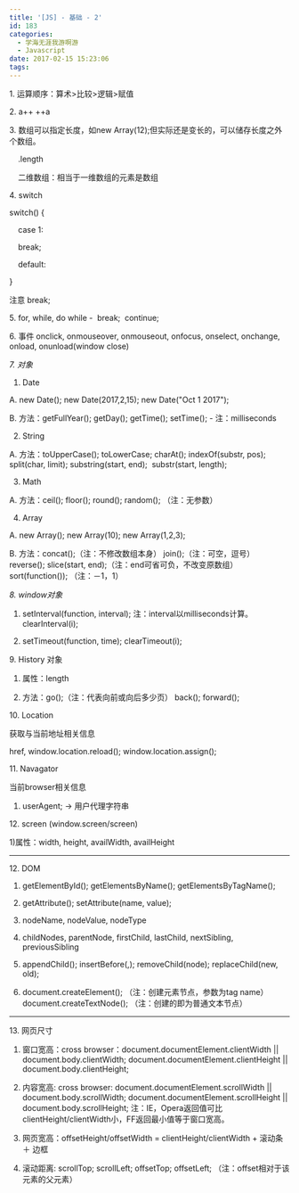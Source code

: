 ```yaml
---
title: '[JS] - 基础 - 2'
id: 183
categories:
  - 学海无涯我游啊游
  - Javascript
date: 2017-02-15 15:23:06
tags:
---
```


1\. 运算顺序：算术&gt;比较&gt;逻辑&gt;赋值

2\. a++ ++a

3\. 数组可以指定长度，如new Array(12);但实际还是变长的，可以储存长度之外个数组。

&nbsp;&nbsp;&nbsp; .length

&nbsp;&nbsp;&nbsp; 二维数组：相当于一维数组的元素是数组

4\. switch

switch() {

&nbsp;&nbsp;&nbsp; case 1:

&nbsp;&nbsp;&nbsp; break;

&nbsp;&nbsp;&nbsp; default:

}

注意 break;

5\. for, while, do while -&nbsp; break;&nbsp; continue;

6\. 事件 onclick, onmouseover, onmouseout, onfocus, onselect, onchange, onload, onunload(window close)

*7\. 对象*

1) Date

A. new Date(); new Date(2017,2,15); new Date("Oct 1 2017");

B. 方法：getFullYear(); getDay(); getTime(); setTime(); - 注：milliseconds

2) String

A. 方法：toUpperCase(); toLowerCase; charAt(); indexOf(substr, pos); split(char, limit); substring(start, end);&nbsp; substr(start, length);

3) Math

A. 方法：ceil(); floor(); round(); random(); （注：无参数）

4) Array

A. new Array(); new Array(10); new Array(1,2,3);

B. 方法：concat();（注：不修改数组本身） join();（注：可空，逗号）reverse(); slice(start, end);（注：end可省可负，不改变原数组）sort(function()); （注：－1，1）

*8\. window对象*

1) setInterval(function, interval); 注：interval以milliseconds计算。clearInterval(i);

2) setTimeout(function, time); clearTimeout(i);

9\. History 对象

1) 属性：length

2) 方法：go();（注：代表向前或向后多少页） back(); forward();

10\. Location

获取与当前地址相关信息

href, window.location.reload(); window.location.assign();

11\. Navagator

当前browser相关信息

1) userAgent; -&gt; 用户代理字符串

12\. screen (window.screen/screen)

1)属性：width, height, availWidth, availHeight

----------------

12\. DOM

1) getElementById(); getElementsByName(); getElementsByTagName();

2) getAttribute(); setAttribute(name, value);

3) nodeName, nodeValue, nodeType

4) childNodes, parentNode, firstChild, lastChild, nextSibling, previousSibling

5) appendChild(); insertBefore(,); removeChild(node); replaceChild(new, old);

6) document.createElement(); （注：创建元素节点，参数为tag name）document.createTextNode(); （注：创建的即为普通文本节点）

* * *

13\. 网页尺寸

1) 窗口宽高：cross browser：document.documentElement.clientWidth || document.body.clientWidth; document.documentElement.clientHeight || document.body.clientHeight;

2) 内容宽高: cross browser: document.documentElement.scrollWidth || document.body.scrollWidth; document.documentElement.scrollHeight || document.body.scrollHeight; 注：IE，Opera返回值可比clientHeight/clientWidth小，FF返回最小值等于窗口宽高。

3) 网页宽高：offsetHeight/offsetWidth = clientHeight/clientWidth + 滚动条 ＋ 边框

4) 滚动距离: scrollTop; scrollLeft; offsetTop; offsetLeft; （注：offset相对于该元素的父元素）
